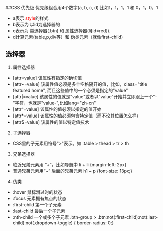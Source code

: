 ##CSS 优先级
优先级组合用4个数字(a, b, c, d)
比如1，1，1，1 和 0，1，0，1

-  a表示 <font color="red">style</font>的样式
-  b表示为 以id为选择器的
-  c表示为 类选择器(.btn) 和 属性选择器(li[id=red]).
-  d计算元素(table,p,div等）和 伪类元素（就像first-child)

## 选择器
1. 属性选择器
 - [attr=value] 该属性有指定的确切值
 - [attr~=value] 该属性值必须是多个空格隔开的值，比如，class="title featured home", 而且这些值中的一个必须是指定的"value"
 - [attr|=value] 该属性的值就是"value"或者以"value"开始并立即跟上一个"-"字符，也就是"value-",比如lang="zh-cn"
 - [attr^=value] 该属性的值必须以指定的值开始
 - [attr*=value] 该属性的值必须包含特定值（而不论其位置怎么样)
 - [attr$=value] 该属性的值以特定值技术

2. 子选择器
 - CSS里的子元素用符号">"表示。如 .table > thead > tr > th

3. 兄弟选择器

 - 临近兄弟元素用 “+”，比如导航中 li + li {margin-left: 2px}
 - 普通兄弟元素用“~” 后面的兄弟元素 h1 ~ p {font-size: 13px;}

4. 伪类
 - :hover 鼠标滑过时的状态
 - :focus 元素拥有焦点的状态
 - :first-child 第一个子元素
 - :last-child 最后一个子元素
 - :nth-child 一个或多个子元素
   .btn-group > .btn:not(:first-child):not(:last-child):not(.dropdown-toggle) { border-radius: 0;}